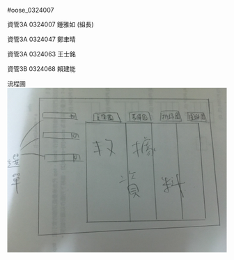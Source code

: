 #oose_0324007

資管3A 0324007 鍾雅如 (組長)


資管3A 0324047 鄭聿晴


資管3A 0324063 王士銘


資管3B 0324068 賴建能


流程圖
![image](https://github.com/0324007/oose_0324007/blob/master/%E7%B3%BB%E7%B5%B1%E4%BB%8B%E9%9D%A2.jpg)
